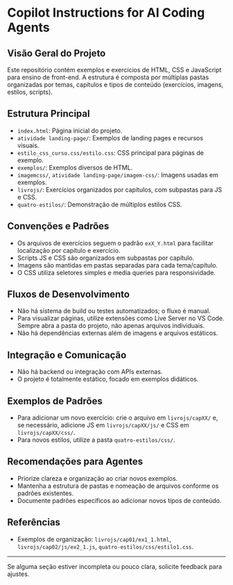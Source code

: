 # Copilot Instructions for AI Coding Agents

## Visão Geral do Projeto
Este repositório contém exemplos e exercícios de HTML, CSS e JavaScript para ensino de front-end. A estrutura é composta por múltiplas pastas organizadas por temas, capítulos e tipos de conteúdo (exercícios, imagens, estilos, scripts).

## Estrutura Principal
- `index.html`: Página inicial do projeto.
- `atividade landing-page/`: Exemplos de landing pages e recursos visuais.
- `estilo_css_curso.css/estilo.css`: CSS principal para páginas de exemplo.
- `exemplos/`: Exemplos diversos de HTML.
- `imagemcss/`, `atividade landing-page/imagem-css/`: Imagens usadas em exemplos.
- `livrojs/`: Exercícios organizados por capítulos, com subpastas para JS e CSS.
- `quatro-estilos/`: Demonstração de múltiplos estilos CSS.

## Convenções e Padrões
- Os arquivos de exercícios seguem o padrão `exX_Y.html` para facilitar localização por capítulo e exercício.
- Scripts JS e CSS são organizados em subpastas por capítulo.
- Imagens são mantidas em pastas separadas para cada tema/capítulo.
- O CSS utiliza seletores simples e media queries para responsividade.

## Fluxos de Desenvolvimento
- Não há sistema de build ou testes automatizados; o fluxo é manual.
- Para visualizar páginas, utilize extensões como Live Server no VS Code. Sempre abra a pasta do projeto, não apenas arquivos individuais.
- Não há dependências externas além de imagens e arquivos estáticos.

## Integração e Comunicação
- Não há backend ou integração com APIs externas.
- O projeto é totalmente estático, focado em exemplos didáticos.

## Exemplos de Padrões
- Para adicionar um novo exercício: crie o arquivo em `livrojs/capXX/` e, se necessário, adicione JS em `livrojs/capXX/js/` e CSS em `livrojs/capXX/css/`.
- Para novos estilos, utilize a pasta `quatro-estilos/css/`.

## Recomendações para Agentes
- Priorize clareza e organização ao criar novos exemplos.
- Mantenha a estrutura de pastas e nomeação de arquivos conforme os padrões existentes.
- Documente padrões específicos ao adicionar novos tipos de conteúdo.

## Referências
- Exemplos de organização: `livrojs/cap01/ex1_1.html`, `livrojs/cap02/js/ex2_1.js`, `quatro-estilos/css/estilo1.css`.

---

Se alguma seção estiver incompleta ou pouco clara, solicite feedback para ajustes.
